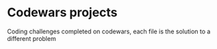 # Codewars projects
 Coding challenges completed on codewars, each file is the solution to a different problem
